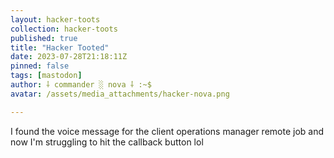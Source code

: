 ```yaml
---
layout: hacker-toots
collection: hacker-toots
published: true
title: "Hacker Tooted"
date: 2023-07-28T21:18:11Z
pinned: false
tags: [mastodon]
author: ⸸ commander ░ nova ⸸ :~$
avatar: /assets/media_attachments/hacker-nova.png

---
```


<p>I found the voice message for the client operations manager remote job and now I&#39;m struggling to hit the callback button lol</p>


